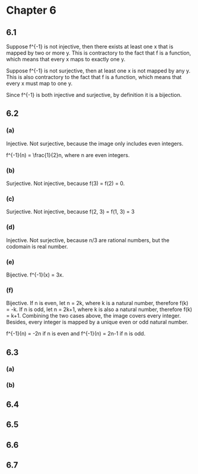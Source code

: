 # Chapter 6

## 6.1

Suppose f^{-1} is not injective, then there exists at least one x that is mapped by two or more y. This is contractory to the fact that f is a function, which means that every x maps to exactly one y.

Suppose f^{-1} is not surjective, then at least one x is not mapped by any y. This is also contractory to the fact that f is a function, which means that every x must map to one y.

Since f^{-1} is both injective and surjective, by definition it is a bijection.

## 6.2

### (a)

Injective. Not surjective, because the image only includes even integers.

f^{-1}(n) = \frac{1}{2}n, where n are even integers.

### (b)

Surjective. Not injective, because f(3) = f(2) = 0.

### (c)

Surjective. Not injective, because f(2, 3) = f(1, 3) = 3

### (d)

Injective. Not surjective, because n/3 are rational numbers, but the codomain is real number.

### (e)

Bijective. f^{-1}(x) = 3x.

### (f)

Bijective. If n is even, let n = 2k, where k is a natural number, therefore f(k) = -k. If n is odd, let n = 2k+1, where k is also a natural number, therefore f(k) = k+1. Combining the two cases above, the image covers every integer. Besides, every integer is mapped by a unique even or odd natural number.

f^{-1}(n) = -2n if n is even and f^{-1}(n) = 2n-1 if n is odd.

## 6.3

### (a)



### (b)



## 6.4



## 6.5



## 6.6



## 6.7



